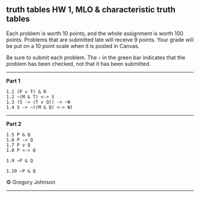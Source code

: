 ## truth tables HW 1, MLO & characteristic truth tables

Each problem is worth 10 points, and the whole assignment is worth 100 points. Problems that are submitted late will receive 9 points. Your grade will be put on a 10 point scale when it is posted in Canvas.  

Be sure to submit each problem. The `✓` in the green bar indicates that the problem has been checked, not that it has been submitted.

---

**Part 1**


~~~{.SynChecker .Match  points="10" late-credit="9"} 
1.1 (P v T) & R
1.2 ~(M & T) <-> S
1.3 (S -> (T v Q)) -> ~W
1.4 S -> ~((M & Q) <-> W)
~~~

---

**Part 2**

~~~{.TruthTable .Simple system="magnusSL" options="nocounterexample" points="10" late-credit="9"}
1.5 P & Q
1.6 P -> Q
1.7 P v Q
1.8 P <-> Q
~~~

~~~{.SynChecker .Match  points="10" late-credit="9"}
1.9 ~P & Q
~~~

~~~{.TruthTable .Simple system="magnusSL" options="nocounterexample" points="10" late-credit="9"}
1.10 ~P & Q
~~~

<p>&copy; <script>document.write(new Date().getFullYear())</script> Gregory Johnson</p> 

---